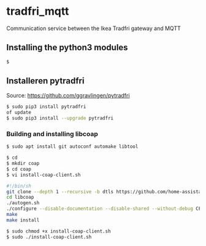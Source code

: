 # tradfri_mqtt

 Communication service between the Ikea Tradfri gateway and MQTT

## Installing the python3 modules

```bash
$ 
```

## Installeren pytradfri

Source: https://github.com/ggravlingen/pytradfri

```bash
$ sudo pip3 install pytradfri
of update
$ sudo pip3 install --upgrade pytradfri
```

### Building and installing  libcoap

```bash
$ sudo apt install git autoconf automake libtool
```

```bash
$ cd
$ mkdir coap
$ cd coap
$ vi install-coap-client.sh

#!/bin/sh
git clone --depth 1 --recursive -b dtls https://github.com/home-assistant/libcoap.git
cd libcoap
./autogen.sh
./configure --disable-documentation --disable-shared --without-debug CFLAGS="-D COAP_DEBUG_FD=stderr"
make
make install

$ sudo chmod +x install-coap-client.sh
$ sudo ./install-coap-client.sh
```
